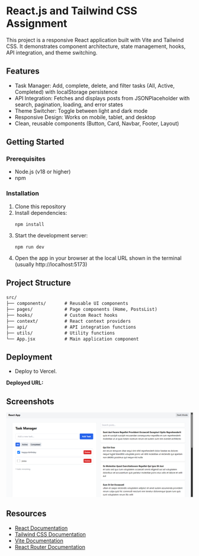 
# React.js and Tailwind CSS Assignment

This project is a responsive React application built with Vite and Tailwind CSS. It demonstrates component architecture, state management, hooks, API integration, and theme switching.

## Features
- Task Manager: Add, complete, delete, and filter tasks (All, Active, Completed) with localStorage persistence
- API Integration: Fetches and displays posts from JSONPlaceholder with search, pagination, loading, and error states
- Theme Switcher: Toggle between light and dark mode
- Responsive Design: Works on mobile, tablet, and desktop
- Clean, reusable components (Button, Card, Navbar, Footer, Layout)

## Getting Started

### Prerequisites
- Node.js (v18 or higher)
- npm

### Installation
1. Clone this repository
2. Install dependencies:
   ```
   npm install
   ```
3. Start the development server:
   ```
   npm run dev
   ```
4. Open the app in your browser at the local URL shown in the terminal (usually http://localhost:5173)

## Project Structure
```
src/
├── components/       # Reusable UI components
├── pages/            # Page components (Home, PostsList)
├── hooks/            # Custom React hooks
├── context/          # React context providers
├── api/              # API integration functions
├── utils/            # Utility functions
└── App.jsx           # Main application component
```

## Deployment
- Deploy to Vercel.

**Deployed URL:** 

## Screenshots

![App Screenshot](./screenshots/Screenshot%202025-06-27%20111943.png)

## Resources
- [React Documentation](https://react.dev/)
- [Tailwind CSS Documentation](https://tailwindcss.com/docs)
- [Vite Documentation](https://vitejs.dev/guide/)
- [React Router Documentation](https://reactrouter.com/) 
